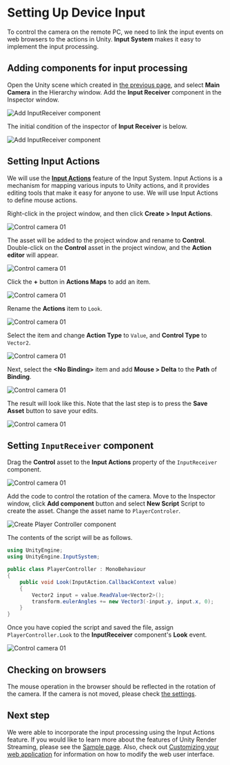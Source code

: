 # Setting Up Device Input

To control the camera on the remote PC,  we need to link the input events on web browsers to the actions in Unity. **Input System** makes it easy to implement the input processing.

## Adding components for input processing

Open the Unity scene which created in [the previous page](create-camera.md), and select **Main Camera** in the Hierarchy window. Add the **Input Receiver** component in the Inspector window.

![Add InputReceiver component](images/add_inputreceiver_component.png)

The initial condition of the inspector of **Input Receiver** is below.

![Add InputReceiver component](images/inputreceiver_inspector.png)

## Setting Input Actions

We will use the [**Input Actions**](https://docs.unity3d.com/Packages/com.unity.inputsystem@1.0/manual/Actions.html) feature of the Input System. Input Actions is a mechanism for mapping various inputs to Unity actions, and it provides editing tools that make it easy for anyone to use. We will use Input Actions to define mouse actions.

Right-click in the project window, and then click **Create > Input Actions**.

![Control camera 01](images/control_camera_01.png)

The asset will be added to the project window and rename to **Control**. Double-click on the **Control** asset in the project window, and the **Action editor** will appear.

![Control camera 01](images/control_camera_02.png)

Click the **+** button in **Actions Maps** to add an item.

![Control camera 01](images/control_camera_03.png)

Rename the **Actions** item to `Look`.

![Control camera 01](images/control_camera_04.png)

Select the item and change **Action Type** to `Value`, and **Control Type** to `Vector2`.

![Control camera 01](images/control_camera_05.png)

Next, select the **\<No Binding\>** item and add **Mouse > Delta** to the **Path** of **Binding**.

![Control camera 01](images/control_camera_06.png)

The result will look like this. Note that the last step is to press the **Save Asset** button to save your edits.

![Control camera 01](images/control_camera_07.png)

## Setting `InputReceiver` component

Drag the **Control** asset to the **Input Actions** property of the `InputReceiver` component.

![Control camera 01](images/assign_inputactions_to_inputreceiver.png)

Add the code to control the rotation of the camera. Move to the Inspector window, click **Add component** button and select **New Script** Script to create the asset. Change the asset name to `PlayerControler`.

![Create Player Controller component](images/create_playercontroler_component.png)

The contents of the script will be as follows.

```csharp
using UnityEngine;
using UnityEngine.InputSystem;

public class PlayerController : MonoBehaviour
{
    public void Look(InputAction.CallbackContext value)
    {
        Vector2 input = value.ReadValue<Vector2>();
        transform.eulerAngles += new Vector3(-input.y, input.x, 0);
    }
}
```

Once you have copied the script and saved the file, assign `PlayerController.Look` to the **InputReceiver** component's **Look** event.

![Control camera 01](images/assign_event_to_inputreceiver.png)

## Checking on browsers

The mouse operation in the browser should be reflected in the rotation of the camera. If the camera is not moved, please check [the settings](use-inputsystem.md).

## Next step

We were able to incorporate the input processing using the Input Actions feature. If you would like to learn more about the features of Unity Render Streaming, please see the [Sample page](samples.md). Also, check out [Customizing your web application](customize-webapp.md) for information on how to modify the web user interface.